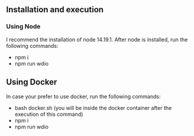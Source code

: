 ## Installation and execution 

### Using Node
I recommend the installation of node 14.19.1. After node is installed, run the following commands:

* npm i
* npm run wdio

## Using Docker
In case your prefer to use docker, run the following commands:

* bash docker.sh (you will be inside the docker container after the execution of this command)
* npm i
* npm run wdio